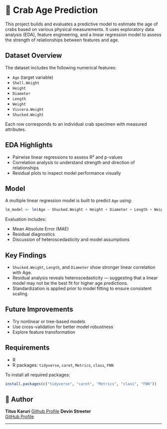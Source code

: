 # 🦀 Crab Age Prediction

This project builds and evaluates a predictive model to estimate the age of crabs based on various physical measurements. It uses exploratory data analysis (EDA), feature engineering, and a linear regression model to assess the strength of relationships between features and age.

## Dataset Overview

The dataset includes the following numerical features:

- `Age` (target variable)
- `Shell.Weight`
- `Height`
- `Diameter`
- `Length`
- `Weight`
- `Viscera.Weight`
- `Shucked.Weight`

Each row corresponds to an individual crab specimen with measured attributes.

## EDA Highlights

- Pairwise linear regressions to assess R² and p-values
- Correlation analysis to understand strength and direction of relationships
- Residual plots to inspect model performance visually

## Model

A multiple linear regression model is built to predict `Age` using:

```r
lm_model <- lm(Age ~ Shucked.Weight + Height + Diameter + Length + Weight, data = train_data)
```

Evaluation includes:

- Mean Absolute Error (MAE)
- Residual diagnostics
- Discussion of heteroscedasticity and model assumptions

## Key Findings

- `Shucked.Weight`, `Length`, and `Diameter` show stronger linear correlation with Age.
- Residual analysis reveals heteroscedasticity — suggesting that a linear model may not be the best fit for higher age predictions.
- Standardization is applied prior to model fitting to ensure consistent scaling.

## Future Improvements

- Try nonlinear or tree-based models
- Use cross-validation for better model robustness
- Explore feature transformation

## Requirements

- R 
- R packages: `tidyverse`, `caret`, `Metrics`, `class`, `FNN`

To install all required packages:
```r
install.packages(c("tidyverse", "caret", "Metrics", "class", "FNN"))
```

## 👤 Author

**Titus Karuri**
[Github Profile](https://github.com/titusk2)
**Devin Streeter**  
[GitHub Profile](https://github.com/devin476)

---
